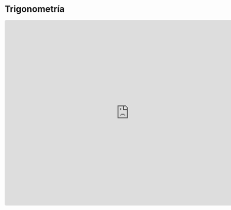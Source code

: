 # Trigonometría

<iframe src="https://www.geogebra.org/classic/mgzcedad?embed" width="800" height="600" allowfullscreen style="border: 1px solid #e4e4e4;border-radius: 4px;" frameborder="0"></iframe>